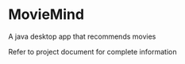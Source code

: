 # MovieMind
A java desktop app that recommends movies

Refer to project document for complete information

